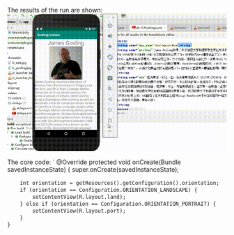 The results of the run are shown:
![image](GoslingLovelace.gif)

The core code:
`   @Override
    protected void onCreate(Bundle savedInstanceState) {
        super.onCreate(savedInstanceState);

        int orientation = getResources().getConfiguration().orientation;
        if (orientation == Configuration.ORIENTATION_LANDSCAPE) {
            setContentView(R.layout.land);
        } else if (orientation == Configuration.ORIENTATION_PORTRAIT) {
            setContentView(R.layout.port);
        }
    }
 

